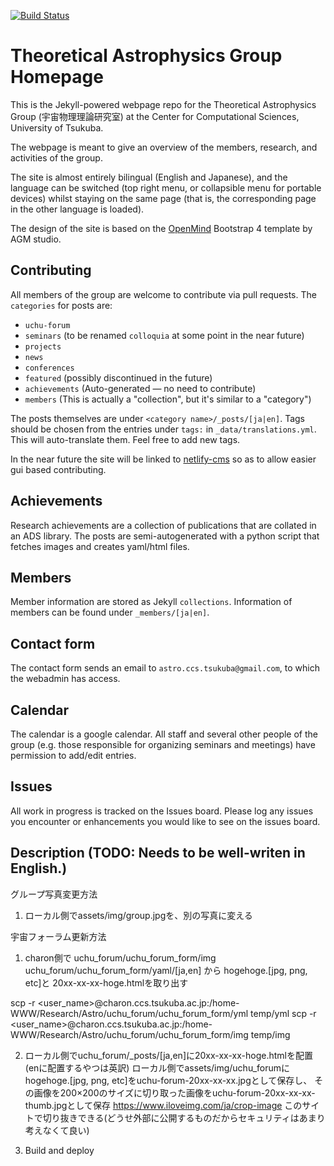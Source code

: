 [![Build Status](https://travis-ci.org/TheoreticalAstrophysicsGroup/TheoreticalAstrophysicsGroup.github.io.svg?branch=source)](https://travis-ci.org/TheoreticalAstrophysicsGroup/TheoreticalAstrophysicsGroup.github.io)

# Theoretical Astrophysics Group Homepage

This is the Jekyll-powered webpage repo for the Theoretical Astrophysics Group (宇宙物理理論研究室) at the Center for Computational Sciences, University of Tsukuba.

The webpage is meant to give an overview of the members, research, and activities of the group.

The site is almost entirely bilingual (English and Japanese), and the language can be switched (top right menu, or collapsible menu for portable devices) whilst staying on the same page (that is, the corresponding page in the other language is loaded).

The design of the site is based on the [OpenMind](https://wrapbootstrap.com/theme/open-mind-customizable-template-WB0410L74) Bootstrap 4 template by AGM studio.

## Contributing

All members of the group are welcome to contribute via pull requests. The `categories` for posts are:

* `uchu-forum`
* `seminars`  (to be renamed `colloquia` at some point in the near future)
* `projects`
* `news`
* `conferences`
* `featured`  (possibly discontinued in the future)
* `achievements` (Auto-generated ― no need to contribute)
* `members`  (This is actually a "collection", but it's similar to a "category")

The posts themselves are under `<category name>/_posts/[ja|en]`. Tags should be chosen from the entries under `tags:` in `_data/translations.yml`. This will auto-translate them. Feel free to add new tags.

In the near future the site will be linked to [netlify-cms](https://www.netlifycms.org/) so as to allow easier gui based contributing.

## Achievements

Research achievements are a collection of publications that are collated in an ADS library. The posts are semi-autogenerated with a python script that fetches images and creates yaml/html files.

## Members

Member information are stored as Jekyll `collections`. Information of members can be found under `_members/[ja|en]`.

## Contact form

The contact form sends an email to `astro.ccs.tsukuba@gmail.com`, to which the webadmin has access.

## Calendar

The calendar is a google calendar. All staff and several other people of the group (e.g. those responsible for organizing seminars and meetings) have permission to add/edit entries.

## Issues

All work in progress is tracked on the Issues board. Please log any issues you encounter or enhancements you would like to see on the issues board.

## Description (TODO: Needs to be well-writen in English.)
グループ写真変更方法
1. ローカル側でassets/img/group.jpgを、別の写真に変える

宇宙フォーラム更新方法
1. charon側で
uchu_forum/uchu_forum_form/img
uchu_forum/uchu_forum_form/yaml/[ja,en]
から
hogehoge.[jpg, png, etc]と
20xx-xx-xx-hoge.htmlを取り出す

scp -r <user_name>@charon.ccs.tsukuba.ac.jp:/home-WWW/Research/Astro/uchu_forum/uchu_forum_form/yml temp/yml
scp -r <user_name>@charon.ccs.tsukuba.ac.jp:/home-WWW/Research/Astro/uchu_forum/uchu_forum_form/img temp/img

2.  ローカル側でuchu_forum/_posts/[ja,en]に20xx-xx-xx-hoge.htmlを配置(enに配置するやつは英訳)
ローカル側でassets/img/uchu_forumにhogehoge.[jpg, png, etc]をuchu-forum-20xx-xx-xx.jpgとして保存し、
その画像を200×200のサイズに切り取った画像をuchu-forum-20xx-xx-xx-thumb.jpgとして保存
https://www.iloveimg.com/ja/crop-image
このサイトで切り抜きできる(どうせ外部に公開するものだからセキュリティはあまり考えなくて良い)

3. Build and deploy